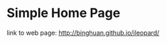 # Simple Home Page

link to web page: <a href="http://binghuan.github.io/ileopard/">http://binghuan.github.io/ileopard/<a/>
